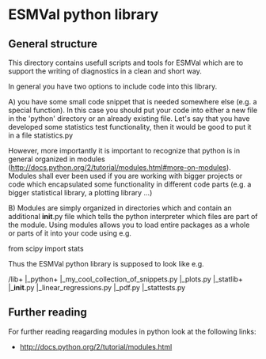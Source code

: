 ESMVal python library
=====================

General structure
-----------------

This directory contains usefull scripts and tools for ESMVal which are to support the writing of diagnostics in a clean and short way.

In general you have two options to include code into this library.

A) you have some small code snippet that is needed somewhere else (e.g. a special function).
In this case you should put your code into either a new file in the 'python' directory or an already existing file.
Let's say that you have developed some statistics test functionality, then it would be good to put it in a file statistics.py

However, more importantly it is important to recognize that python is in general organized in modules (http://docs.python.org/2/tutorial/modules.html#more-on-modules).
Modules shall ever been used if you are working with bigger projects or code which encapsulated some functionality in different code parts (e.g. a bigger statistical library, a plotting library ...)

B) Modules are simply organized in directories which and contain an additional __init__.py file which tells the python interpreter which files are part of the module.
Using modules allows you to load entire packages as a whole or parts of it into your code using e.g.

from scipy import stats

Thus the ESMVal python library is supposed to look like e.g.

/lib+
    |_python+
            |_my_cool_collection_of_snippets.py
            |_plots.py
            |_statlib+
                     |___init__.py
                     |_linear_regressions.py
                     |_pdf.py
                     |_stattests.py


Further reading
---------------
For further reading reagarding modules in python look at the following links:

* http://docs.python.org/2/tutorial/modules.html

